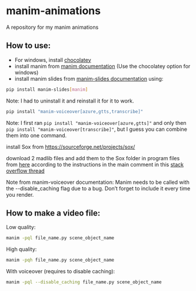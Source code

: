# manim-animations
A repository for my manim animations

## How to use:
* For windows, install [chocolatey](https://chocolatey.org/install)
* install manim from [manim documentation](https://docs.manim.community/en/stable/installation.html) (Use the chocolatey option for windows)
* install manim slides from  [manim-slides documentation](https://www.manim.community/plugin/manim-slides/) using:
```bash
pip install manim-slides[manim]
```
 Note: I had to uninstall it and reinstall it for it to work.
```bash
pip install "manim-voiceover[azure,gtts,transcribe]"
```
Note: I first ran `pip install "manim-voiceover[azure,gtts]"` and only then `pip install "manim-voiceover[transcribe]"`, but I guess you can combine them into one command.

install Sox from https://sourceforge.net/projects/sox/

download 2 madlib files and add them to the Sox folder in program files from [here](https://app.box.com/s/tzn5ohyh90viedu3u90w2l2pmp2bl41t) according to the instructions in the main comment in this [stack overflow thread](https://stackoverflow.com/questions/3537155/sox-fail-util-unable-to-load-mad-decoder-library-libmad-function-mad-stream)


Note from manim-voiceover documentation:
Manim needs to be called with the --disable_caching flag due to a bug. Don’t forget to include it every time you render.

## How to make a video file:
Low quality:
```bash
manim -pql file_name.py scene_object_name
```
High quality:
```bash
manim -pqh file_name.py scene_object_name
```

With voiceover (requires to disable caching):
```bash
manim -pql --disable_caching file_name.py scene_object_name
```

